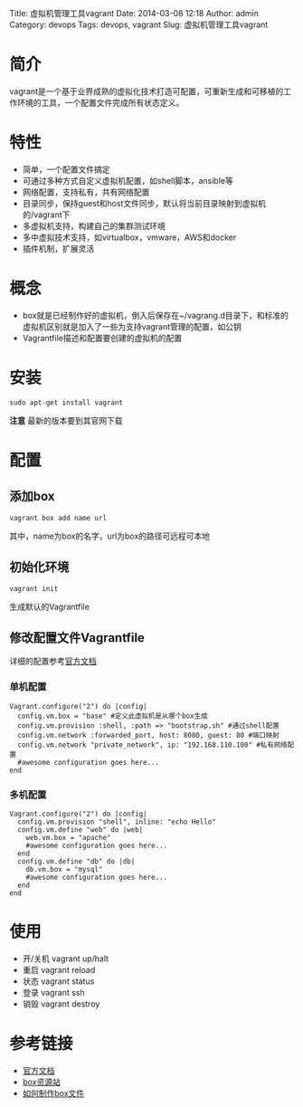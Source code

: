 Title: 虚拟机管理工具vagrant
Date: 2014-03-08 12:18
Author: admin
Category: devops
Tags: devops, vagrant
Slug: 虚拟机管理工具vagrant

简介
====

vagrant是一个基于业界成熟的虚拟化技术打造可配置，可重新生成和可移植的工作环境的工具，一个配置文件完成所有状态定义。

特性
====

-   简单，一个配置文件搞定
-   可通过多种方式自定义虚拟机配置，如shell脚本，ansible等
-   网络配置，支持私有，共有网络配置
-   目录同步，保持guest和host文件同步，默认将当前目录映射到虚拟机的/vagrant下
-   多虚拟机支持，构建自己的集群测试环境
-   多中虚拟技术支持，如virtualbox，vmware，AWS和docker
-   插件机制，扩展灵活

概念
====

-   box就是已经制作好的虚拟机，倒入后保存在\~/vagrang.d目录下，和标准的虚拟机区别就是加入了一些为支持vagrant管理的配置，如公钥
-   Vagrantfile描述和配置要创建的虚拟机的配置

安装
====

    sudo apt-get install vagrant

**注意** 最新的版本要到其官网下载

配置
====

添加box
-------

    vagrant box add name url

其中，name为box的名字，url为box的路径可远程可本地

初始化环境
----------

    vagrant init

生成默认的Vagrantfile

修改配置文件Vagrantfile
-----------------------

详细的配置参考[官方文档](http://docs.vagrantup.com/v2/)

### 单机配置

    Vagrant.configure("2") do |config|
      config.vm.box = "base" #定义此虚拟机是从哪个box生成
      config.vm.provision :shell, :path => "bootstrap.sh" #通过shell配置
      config.vm.network :forwarded_port, host: 8080, guest: 80 #端口映射
      config.vm.network "private_network", ip: "192.168.110.100" #私有网络配置
      #awesome configuration goes here...
    end

### 多机配置

    Vagrant.configure("2") do |config|
      config.vm.provision "shell", inline: "echo Hello"
      config.vm.define "web" do |web|
        web.vm.box = "apache"
        #awesome configuration goes here...
      end
      config.vm.define "db" do |db|
        db.vm.box = "mysql"
        #awesome configuration goes here...
      end
    end

使用
====

-   开/关机 vagrant up/halt
-   重启 vagrant reload
-   状态 vagrant status
-   登录 vagrant ssh
-   销毁 vagrant destroy

参考链接
========

-   [官方文档](http://docs.vagrantup.com/v2/)
-   [box资源站](http://www.vagrantbox.es/)
-   [如何制作box文件](http://www.skoblenick.com/vagrant/creating-a-custom-box-from-scratch/)

